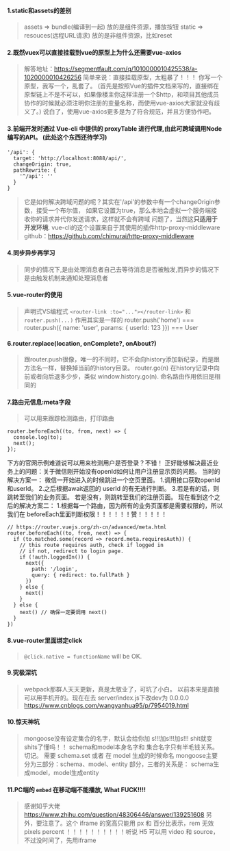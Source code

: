 #### 1.static和assets的差别
> assets => bundle(编译到一起) 放的是组件资源，播放按钮
static => resouces(远程URL请求) 放的是非组件资源，比如reset

#### 2.既然vuex可以直接挂载到vue的原型上为什么还需要vue-axios
> 解答地址：https://segmentfault.com/q/1010000010425538/a-1020000010426256
简单来说：直接挂载原型，太粗暴了！！！   你写一个原型，我写一个，乱套了。
(首先是按照Vue的插件文档来写的，直接绑在原型链上不是不可以，如果像楼主你这样注册一个$http，和项目其他成员协作的时候就必须注明你注册的变量名称，而使用vue-axios大家就没有歧义了。)
说白了，使用vue-axios更多是为了符合规范，并且方便协作吧。

#### 3.前端开发时通过 Vue-cli 中提供的 proxyTable 进行代理,由此可跨域调用Node编写的API。 (此处这个东西还待学习)
```
'/api': {
  target: 'http://localhost:8088/api/',
  changeOrigin: true,
  pathRewrite: {
    '^/api': ''
  }
}
```
> 它是如何解决跨域问题的呢？其实在'/api'的参数中有一个changeOrigin参数，接受一个布尔值，
如果它设置为true，那么本地会虚拟一个服务端接收你的请求并代你发送请求，这样就不会有跨域
问题了，当然这**只适用于开发环境**.
> vue-cli的这个设置来自于其使用的插件http-proxy-middleware
github：https://github.com/chimurai/http-proxy-middleware

#### 4.同步异步再学习
> 同步的情况下,是由处理消息者自己去等待消息是否被触发,而异步的情况下是由触发机制来通知处理消息者

#### 5.vue-router的使用
> 声明式VS编程式 `<router-link :to="..."></router-link>` 和 `router.push(...)`
作用其实是一样的
router.push('home') === <router-link to="/home"></router-link>
router.push({ name: 'user', params: { userId: 123 }})
===
<router-link :to="{ name: 'user', params: { userId: 123 } }">User</router-link>

#### 6.router.replace(location, onComplete?, onAbout?)
> 跟router.push很像，唯一的不同时，它不会向history添加新纪录，而是跟方法名一样，替换掉当前的history目录。
router.go(n)  在history记录中向前或者向后退多少步，类似 window.history.go(n).
命名路由作用依旧是相同的

#### 7.路由元信息:meta字段
> 可以用来跟踪检测路由，打印路由
```
router.beforeEach((to, from, next) => {
  console.log(to);
  next();
});
```
下方的官网示例难道说可以用来检测用户是否登录？不错！
正好能够解决最近业务上的问题：关于微信刚开始没有openId如何让用户注册显示页的问题。
当时的解决方案一：
  微信一开始进入的时候跳进一个空页里面。
  1.调用接口获取openId和userId。
  2.之后根据await返回的 userId 的有无进行判断。
  3.若是有的话，则跳转至我们的业务页面。
      若是没有，则跳转至我们的注册页面。
现在看到这个之后的解决方案二：
  1.根据每一个路由，因为所有的业务页面都是需要权限的，所以我们在  beforeEach里面判断权限！！！！！！赞！！！！！
```
// https://router.vuejs.org/zh-cn/advanced/meta.html
router.beforeEach((to, from, next) => {
  if (to.matched.some(record => record.meta.requiresAuth)) {
    // this route requires auth, check if logged in
    // if not, redirect to login page.
    if (!auth.loggedIn()) {
      next({
        path: '/login',
        query: { redirect: to.fullPath }
      })
    } else {
      next()
    }
  } else {
    next() // 确保一定要调用 next()
  }
})
```
#### 8.vue-router里面绑定click
> `@click.native = functionName` will be OK.

#### 9.究极深坑
> webpack那群人天天更新，真是太敬业了，可坑了小白。
以前本来是直接可以用手机开的。现在在去 server/index.js下改dev为 0.0.0.0
> https://www.cnblogs.com/wangyanhua95/p/7954019.html

#### 10.惊天神坑
> mongoose没有设定集合的名字，默认会给你加 s!!!加s!!!加s!!! shit就变shits了懂吗！！
> schema和model本身名字和  集合名字只有半毛钱关系。切记。
> 需要 schema.set 或者 在 model 生成的时候命名
> mongoose主要分为三部分：schema、model、entity 部分，三者的关系是：
schema生成model，model生成entity

#### 11.PC端的 `embed` 在移动端不能播放,  What FUCK!!!!
> 感谢知乎大佬
> https://www.zhihu.com/question/48306446/answer/139251608
另外，要注意了。这个 iframe 的宽高只能用  px 和 百分比表示，rem 无效
pixels
percent
！！！！！！！！！！听说 H5 可以用 video 和 source，不过没时间了，先用iframe